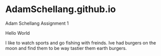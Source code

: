 # AdamSchellang.github.io
Adam Schellang Assignment 1

Hello World

I like to watch sports and go fishing with freinds.
Ive had burgers on the moon and find them to be way tastier them earth burgers.
